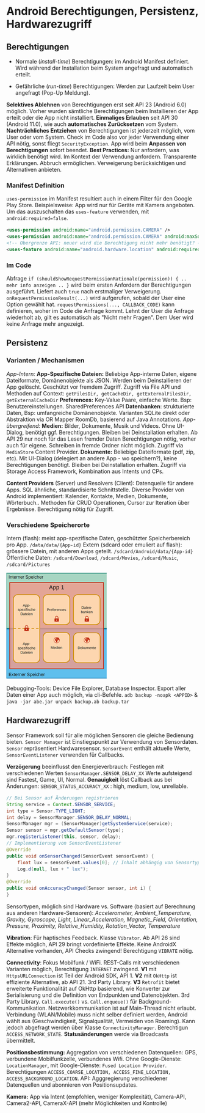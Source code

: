 # Android Berechtigungen, Persistenz, Hardwarezugriff

## Berechtigungen

- Normale (*install-time*) Berechtigungen: im Android Manifest definiert. Wird während der Installation beim System angefragt und automatisch erteilt.

- Gefährliche (*run-time*) Berechtigungen: Werden zur Laufzeit beim User angefragt (Pop-Up Meldung).

**Selektives Ablehnen** von Berechtigungen erst seit API 23 (Android 6.0) möglich. Vorher wurden sämtliche Berechtigungen beim Installieren der App erteilt oder die App nicht installiert. **Einmaliges Erlauben** seit API 30 (Android 11.0), wie auch **automatisches Zurücksetzen** vom System.
**Nachträchliches Entziehen** von Berechtigungen ist jederzeit möglich, vom User oder vom System. Check im Code also vor jeder Verwendung einer API nötig, sonst fliegt `SecurityException`. App wird beim **Anpassen von Berechtigungen** sofort beendet.
**Best Practices:** Nur anfordern, was wirklich benötigt wird. Im Kontext der Verwendung anfordern. Transparente Erklärungen. Abbruch ermöglichen. Verweigerung berücksichtigen und Alternativen anbieten.

### Manifest Definition

`uses-permission` im Manifest resultiert auch in einem Filter für den Google Play Store. Beispielsweise: App wird nur für Geräte mit Kamera angeboten. Um das auszuschalten das `uses-feature` verwenden, mit `android:required=false`.

```xml
<uses-permission android:name="android.permission.CAMERA" />
<uses-permission android:name="android.permission.CAMERA" android:maxSdkVersion="28" />
<!-- Obergrenze API: neuer wird die Berechtigung nicht mehr benötigt? -->
<uses-feature android:name="android.hardware.location" android:required="false" />
```

### Im Code

Abfrage `if (shouldShowRequestPermissionRationale(permission)) { .. mehr info anzeigen .. }` wird beim ersten Anfordern der Berechtigungen ausgeführt. Liefert auch `true` nach erstmaliger Verweigerung. `onRequestPermissionResult(...)` wird aufgerufen, sobald der User eine Option gewählt hat. `requestPermissions(..., CALLBACK_CODE)` kann definieren, woher im Code die Anfrage kommt. Lehnt der User die Anfrage wiederholt ab, gilt es automatisch als "Nicht mehr Fragen". Dem User wird keine Anfrage mehr angezeigt.

## Persistenz

### Varianten / Mechanismen

*App-Intern:*
**App-Spezifische Dateien:** Beliebige App-interne Daten, eigene Dateiformate, Domänenobjekte als JSON. Werden beim Deinstallieren der App gelöscht. Geschützt vor fremdem Zugriff. Zugriff via File API und Methoden auf Context: `getFilesDir, getCacheDir, getExternalFilesDir, getExternalCacheDir`
**Preferences:** Key-Value Paare, einfache Werte. Bsp: Benutzereinstellungen. SharedPreferences API
**Datenbanken**: strukturierte Daten, Bsp: umfangreiche Domänenobjekte. Varianten SQLite direkt oder Abstraktion via OR Mapper RoomDb, basierend auf Java Annotations.
*App-übergreifend:*
**Medien:** Bilder, Dokumente, Musik und Videos. Ohne UI-Dialog, benötigt ggf. Berechtigungen. Bleiben bei Deinstallation erhalten. Ab API 29 nur noch für das Lesen fremder Daten Berechtigungen nötig, vorher auch für eigene. Schreiben in fremde Ordner nicht möglich. Zugriff via `MediaStore` Content Provider.
**Dokumente:** Beliebige Dateiformate (pdf, zip, etc). Mit UI-Dialog (delegiert an andere App - wo speichern?), keine Berechtigungen benötigt. Bleiben bei Deinstallation erhalten. Zugriff via Storage Access Framework, Kombination aus Intents und CPs.

**Content Providers** (Server) und Resolvers (Client): Datenquelle für andere Apps. SQL ähnliche, standardisierte Schnittstelle. Diverse Provider von Android implementiert: Kalender, Kontakte, Medien, Dokumente, Wörterbuch.. Methoden für CRUD Operationen, Cursor zur Iteration über Ergebnisse. Berechtigung nötig für Zugriff.

### Verschiedene Speicherorte

Intern (flash): meist app-spezifische Daten, geschützter Speicherbereich pro App. `/data/data/{App-id}`
Extern (sdcard oder emuliert auf flash): grössere Datein, mit anderen Apps geteilt. `/sdcard/Android/data/{App-id}`
Öffentliche Daten: `/sdcard/Download`, `/sdcard/Movies`, `/sdcard/Music`, `/sdcard/Pictures`

![Speicherarten](../res/speicher-uebersicht.png)

Debugging-Tools: Device File Explorer, Database Inspector. Export aller Daten einer App auch möglich, via cli-Befehle. 
`adb backup -noapk <APPID>` & `java -jar abe.jar unpack backup.ab backup.tar`

## Hardwarezugriff

Sensor Framework soll für alle möglichen Sensoren die gleiche Bedienung bieten. `Sensor Manager` ist Einstiegspunkt zur Verwendung von Sensordaten. `Sensor` repräsentiert Hardwaresensor. `SensorEvent` enthält aktuelle Werte, `SensorEventListener` verwenden für Callbacks.

**Verzögerung** beeinflusst den Energieverbrauch: Festlegen mit verschiedenen Werten `SensorManager.SENSOR_DELAY_XX` Werte aufsteigend sind Fastest, Game, UI, Normal. **Genauigkeit** löst Callback aus bei Änderungen: `SENSOR_STATUS_ACCURACY_XX` : high, medium, low, unreliable.

```java
// Bei Sensor auf Änderungen registrieren
String service = Context.SENSOR_SERVICE;
int type = Sensor.TYPE_LIGHT;
int delay = SensorManager.SENSOR_DELAY_NORMAL;
SensorManager mgr = (SensorManager)getSystemService(service);
Sensor sensor = mgr.getDefaultSensor(type);
mgr.registerListener(this, sensor, delay);
// Implementierung von SensorEventListener
@Override
public void onSensorChanged(SensorEvent sensorEvent) {
    float lux = sensorEvent.values[0]; // Inhalt abhängig von Sensortyp
    Log.d(null, lux + " lux");
}
@Override
public void onAccuracyChanged(Sensor sensor, int i) {
}
```

Sensortypen, möglich sind Hardware vs. Software (basiert auf Berechnung aus anderen Hardware-Sensoren): *Accelerometer, Ambient_Temperature, Gravity, Gyroscope, Light, Linear_Acceleration, Magnetic_Field, Orientation, Pressure, Proximity, Relative_Humidity, Rotation_Vector, Temperature*

**Vibration**: Für haptisches Feedback. Klasse `Vibrator`. Ab API 26 sind Effekte möglich, API 29 bringt vordefinierte Effekte. Keine AndroidX Alternative vorhanden, API Checks zwingend! Berechtigung `VIBRATE` nötig.

**Connectivity**: Fokus Mobilfunk / WiFi. REST-Calls mit verschiedenen Varianten möglich, Berechtigung `INTERNET` zwingend. **V1** mit `HttpsURLConnection` ist Teil der Android SDK, API 1. **V2** mit `OkHttp` ist effiziente Alternative, ab API 21. 3rd Party Library. **V3** `Retrofit` bietet erweiterte Funktionalität auf OkHttp basierend, wie Konverter zur Serialisierung und die Definition von Endpunkten und Datenobjekten. 3rd Party Library. `Call.execute()` vs. `Call.enqueue()` für Background-Kommunikation.
Netzwerkkommunikation ist auf Main-Thread nicht erlaubt. Verbindung (WLAN/Mobile) muss nicht selber definiert werden, Android wählt aus (Geschwindigkeit, Signalqualität, Vermeiden von Roaming). Kann jedoch abgefragt werden über Klasse `ConnectivityManager`. Berechtigun `ACCESS_NETWORK_STATE`. **Statusänderungen** werde via Broadcasts übermittelt.

**Positionsbestimmung:** Aggregation von verschiedenen Datenquellen: GPS, verbundene Mobilfunkzelle, verbundenes Wifi. Ohne Google-Dienste: `LocationManager`, mit Google-Dienste: `Fused Location Provider`. Berechtigungen `ACCESS_COARSE_LOCATION, ACCESS_FINE_LOCATION, ACCESS_BACKGROUND_LOCATION`. API: Agggregierung verschiedener Datenquellen und abonnieren von Positionsupdates.

**Kamera:** App via Intent (empfohlen, weniger Komplexität), Camera-API, Camera2-API, CameraX-API (mehr Möglichkeiten und Kontrolle)

